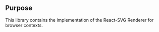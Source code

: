 ## Purpose

This library contains the implementation of the React-SVG Renderer for browser contexts.
